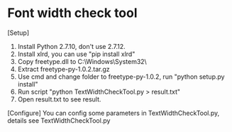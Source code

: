 # Font width check tool

[Setup]
1. Install Python 2.7.10, don't use 2.7.12.
2. Install xlrd, you can use "pip install xlrd"
3. Copy freetype.dll to C:\Windows\System32\
4. Extract freetype-py-1.0.2.tar.gz
5. Use cmd and change folder to freetype-py-1.0.2, run "python setup.py install"
6. Run script "python TextWidthCheckTool.py > result.txt"
7. Open result.txt to see result.




[Configure]
You can config some parameters in TextWidthCheckTool.py, details see TextWidthCheckTool.py
